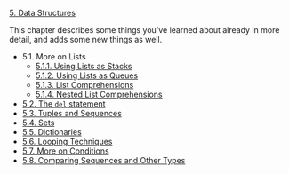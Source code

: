 [5. Data Structures](https://docs.python.org/3/tutorial/datastructures.html#)

This chapter describes some things you’ve learned about already in more detail, and adds some new things as well.

- 5.1. More on Lists
  - [5.1.1. Using Lists as Stacks](https://docs.python.org/3/tutorial/datastructures.html#using-lists-as-stacks)
  - [5.1.2. Using Lists as Queues](https://docs.python.org/3/tutorial/datastructures.html#using-lists-as-queues)
  - [5.1.3. List Comprehensions](https://docs.python.org/3/tutorial/datastructures.html#list-comprehensions)
  - [5.1.4. Nested List Comprehensions](https://docs.python.org/3/tutorial/datastructures.html#nested-list-comprehensions)
- [5.2. The `del` statement](https://docs.python.org/3/tutorial/datastructures.html#the-del-statement)
- [5.3. Tuples and Sequences](https://docs.python.org/3/tutorial/datastructures.html#tuples-and-sequences)
- [5.4. Sets](https://docs.python.org/3/tutorial/datastructures.html#sets)
- [5.5. Dictionaries](https://docs.python.org/3/tutorial/datastructures.html#dictionaries)
- [5.6. Looping Techniques](https://docs.python.org/3/tutorial/datastructures.html#looping-techniques)
- [5.7. More on Conditions](https://docs.python.org/3/tutorial/datastructures.html#more-on-conditions)
- [5.8. Comparing Sequences and Other Types](https://docs.python.org/3/tutorial/datastructures.html#comparing-sequences-and-other-types)